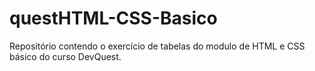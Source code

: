 # questHTML-CSS-Basico
Repositório contendo o exercício de tabelas do modulo de HTML e CSS básico do curso DevQuest. 
